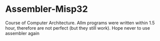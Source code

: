 # Assembler-Misp32

Course of Computer Architecture. 
Allm programs were written within 1.5 hour, therefore are not perfect (but they still work). Hope never to use assembler again
